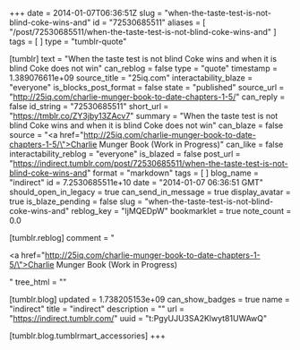 +++
date = 2014-01-07T06:36:51Z
slug = "when-the-taste-test-is-not-blind-coke-wins-and"
id = "72530685511"
aliases = [ "/post/72530685511/when-the-taste-test-is-not-blind-coke-wins-and" ]
tags = [ ]
type = "tumblr-quote"

[tumblr]
text = "When the taste test is not blind Coke wins and when it is blind Coke does not win"
can_reblog = false
type = "quote"
timestamp = 1.389076611e+09
source_title = "25iq.com"
interactability_blaze = "everyone"
is_blocks_post_format = false
state = "published"
source_url = "http://25iq.com/charlie-munger-book-to-date-chapters-1-5/"
can_reply = false
id_string = "72530685511"
short_url = "https://tmblr.co/ZY3jby13ZAcv7"
summary = "When the taste test is not blind Coke wins and when it is blind Coke does not win"
can_blaze = false
source = "<a href=\"http://25iq.com/charlie-munger-book-to-date-chapters-1-5/\">Charlie Munger Book (Work in Progress)</a>"
can_like = false
interactability_reblog = "everyone"
is_blazed = false
post_url = "https://indirect.tumblr.com/post/72530685511/when-the-taste-test-is-not-blind-coke-wins-and"
format = "markdown"
tags = [ ]
blog_name = "indirect"
id = 7.2530685511e+10
date = "2014-01-07 06:36:51 GMT"
should_open_in_legacy = true
can_send_in_message = true
display_avatar = true
is_blaze_pending = false
slug = "when-the-taste-test-is-not-blind-coke-wins-and"
reblog_key = "IjMQEDpW"
bookmarklet = true
note_count = 0.0

[tumblr.reblog]
comment = "<p><a href=\"http://25iq.com/charlie-munger-book-to-date-chapters-1-5/\">Charlie Munger Book (Work in Progress)</a></p>"
tree_html = ""

[tumblr.blog]
updated = 1.738205153e+09
can_show_badges = true
name = "indirect"
title = "indirect"
description = ""
url = "https://indirect.tumblr.com/"
uuid = "t:PgyUJU3SA2Klwyt81UWAwQ"

[tumblr.blog.tumblrmart_accessories]
+++
